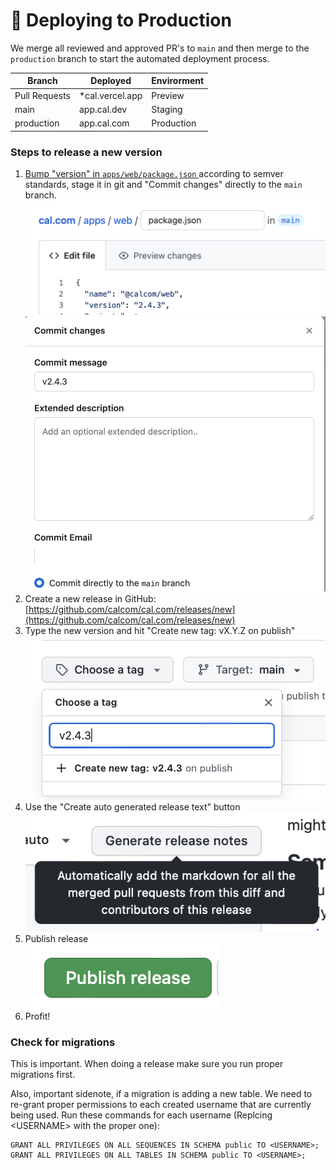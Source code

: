 # 🌝 Deploying to Production

We merge all reviewed and approved PR's to `main` and then merge to the `production` branch to start the automated deployment process.&#x20;

| Branch        | Deployed         | Envirorment |
| ------------- | ---------------- | ----------- |
| Pull Requests | \*cal.vercel.app | Preview     |
| main          | app.cal.dev      | Staging     |
| production    | app.cal.com      | Production  |

### Steps to release a new version

1. [Bump "version" in `apps/web/package.json` ](https://github.com/calcom/cal.com/edit/main/apps/web/package.json)according to semver standards, stage it in git and "Commit changes" directly to the `main` branch.\
   <img src="../../.gitbook/assets/image (6) (1).png" alt="" data-size="original"> ![](<../../.gitbook/assets/Screen Shot 2023-11-14 at 11.40.45 AM.png>)
2. Create a new release in GitHub:\
   [https://github.com/calcom/cal.com/releases/new](https://github.com/calcom/cal.com/releases/new)
3. Type the new version and hit "Create new tag: vX.Y.Z on publish"\
   ![](<../../.gitbook/assets/image (14).png>)
4. Use the "Create auto generated release text" button\
   ![](<../../.gitbook/assets/image (2) (1).png>)
5. Publish release\
   ![](<../../.gitbook/assets/image (11) (1).png>)
6. Profit!

### Check for migrations

This is important. When doing a release make sure you run proper migrations first.

Also, important sidenote, if a migration is adding a new table. We need to re-grant proper permissions to each created username that are currently being used. Run these commands for each username (Replcing \<USERNAME> with the proper one):

```
GRANT ALL PRIVILEGES ON ALL SEQUENCES IN SCHEMA public TO <USERNAME>;
GRANT ALL PRIVILEGES ON ALL TABLES IN SCHEMA public TO <USERNAME>;
```
